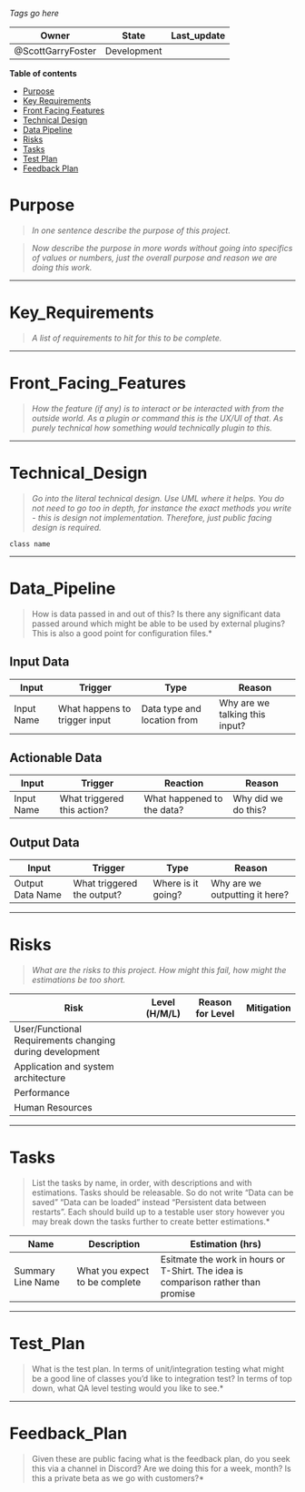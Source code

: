 
*Tags go here*

|Owner|State|Last_update|
|--|--|--|
|@ScottGarryFoster|Development||

**Table of contents**
- [Purpose](#Purpose)
- [Key Requirements](#Key_Requirements)
- [Front Facing Features](#Front_Facing_Features)
- [Technical Design](#Technical_Design)
- [Data Pipeline](#Data_Pipeline)
- [Risks](#Risks)
- [Tasks](#Tasks)
- [Test Plan](#Test_Plan)
- [Feedback Plan](#Feedback_Plan)


# Purpose
>*In one sentence describe the purpose of this project.*

>*Now describe the purpose in more words without going into specifics of values or numbers, just the overall purpose and reason we are doing this work.*

---
# Key_Requirements
>*A list of requirements to hit for this to be complete.*

---
# Front_Facing_Features
>*How the feature (if any) is to interact or be interacted with from the outside world. As a plugin or command this is the UX/UI of that. As purely technical how something would technically plugin to this.*

---
# Technical_Design
>*Go into the literal technical design. Use UML where it helps. You do not need to go too in depth, for instance the exact methods you write - this is design not implementation. Therefore, just public facing design is required.*

```plantuml
class name
```

---
# Data_Pipeline
>How is data passed in and out of this? Is there any significant data passed around which might be able to be used by external plugins? This is also a good point for configuration files.*

## Input Data

|Input|Trigger|Type|Reason|
|---|---|---|---|
|Input Name|What happens to trigger input|Data type and location from|Why are we talking this input?|

## Actionable Data

|Input|Trigger|Reaction|Reason|
|---|---|---|---|
|Input Name|What triggered this action?|What happened to the data?|Why did we do this?|

## Output Data

|Input|Trigger|Type|Reason|
|---|---|---|---|
|Output Data Name|What triggered the output?|Where is it going?|Why are we outputting it here?|

---
# Risks
>*What are the risks to this project. How might this fail, how might the estimations be too short.*

|Risk|Level (H/M/L)|Reason for Level|Mitigation|
|---|---|---|---|
|User/Functional Requirements changing during development|||
|Application and system architecture|||
|Performance|||
|Human Resources|||

---
# Tasks
>List the tasks by name, in order, with descriptions and with estimations. Tasks should be releasable. So do not write “Data can be saved” “Data can be loaded” instead “Persistent data between restarts”. Each should build up to a testable user story however you may break down the tasks further to create better estimations.*

|Name|Description|Estimation (hrs)|
|---|---|---|
|Summary Line Name|What you expect to be complete|Esitmate the work in hours or T-Shirt. The idea is comparison rather than promise|

---
# Test_Plan
>What is the test plan. In terms of unit/integration testing what might be a good line of classes you’d like to integration test? In terms of top down, what QA level testing would you like to see.*

---
# Feedback_Plan
>Given these are public facing what is the feedback plan, do you seek this via a channel in Discord? Are we doing this for a week, month? Is this a private beta as we go with customers?*